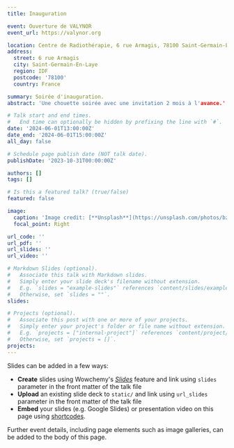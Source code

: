 ```yaml
---
title: Inauguration

event: Ouverture de VALYNOR
event_url: https://valynor.org

location: Centre de Radiothérapie, 6 rue Armagis, 78100 Saint-Germain-En-Laye
address:
  street: 6 rue Armagis
  city: Saint-Germain-En-Laye
  region: IDF
  postcode: '78100'
  country: France

summary: Soirée d'inauguration.
abstract: 'Une chouette soirée avec une invitation 2 mois à l'avance.'

# Talk start and end times.
#   End time can optionally be hidden by prefixing the line with `#`.
date: '2024-06-01T13:00:00Z'
date_end: '2024-06-01T15:00:00Z'
all_day: false

# Schedule page publish date (NOT talk date).
publishDate: '2023-10-31T00:00:00Z'

authors: []
tags: []

# Is this a featured talk? (true/false)
featured: false

image:
  caption: 'Image credit: [**Unsplash**](https://unsplash.com/photos/bzdhc5b3Bxs)'
  focal_point: Right

url_code: ''
url_pdf: ''
url_slides: ''
url_video: ''

# Markdown Slides (optional).
#   Associate this talk with Markdown slides.
#   Simply enter your slide deck's filename without extension.
#   E.g. `slides = "example-slides"` references `content/slides/example-slides.md`.
#   Otherwise, set `slides = ""`.
slides:

# Projects (optional).
#   Associate this post with one or more of your projects.
#   Simply enter your project's folder or file name without extension.
#   E.g. `projects = ["internal-project"]` references `content/project/deep-learning/index.md`.
#   Otherwise, set `projects = []`.
projects:
---
```


Slides can be added in a few ways:

- **Create** slides using Wowchemy's [_Slides_](https://wowchemy.com/docs/managing-content/#create-slides) feature and link using `slides` parameter in the front matter of the talk file
- **Upload** an existing slide deck to `static/` and link using `url_slides` parameter in the front matter of the talk file
- **Embed** your slides (e.g. Google Slides) or presentation video on this page using [shortcodes](https://wowchemy.com/docs/writing-markdown-latex/).

Further event details, including page elements such as image galleries, can be added to the body of this page.

